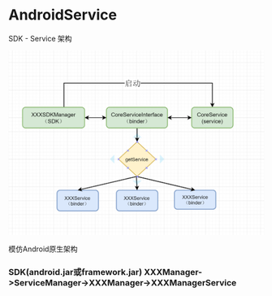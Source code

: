 # AndroidService

SDK - Service 架构

 ![image](https://github.com/UCodeUStory/AndroidService/blob/master/service_framework.png)
 
 
模仿Android原生架构

### SDK(android.jar或framework.jar) XXXManager->ServiceManager->XXXManager->XXXManagerService
